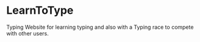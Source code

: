 # LearnToType
Typing Website for learning typing and also with a Typing race to compete with other users.
